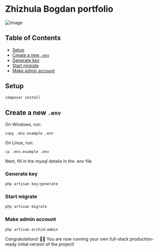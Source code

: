 # Zhizhula Bogdan portfolio

![image](https://github.com/user-attachments/assets/c83cd75b-5bb5-4a7c-aee0-307dc7106bf6)

## Table of Contents

- [Setup](#setup)
- [Create a new `.env`](#create-a-new-`.env`)
- [Generate key](#generate-key)
- [Start migrate](#start-migrate)
- [Make admin account](#make-admin-account)

## Setup
```bash
composer install
```

## Create a new `.env`

On Windows, run:

```bash
copy .env.example .env
```

On Linux, run:

```bash
cp .env.example .env
```

Next, fill in the mysql details in the .env file

### Generate key

```bash
php artisan key:generate
```

### Start migrate

```bash
php artisan migrate
```

### Make admin account
```bash
php artisan orchid:admin
```

Congratulations! 🎉👏 You are now running your own full-stack production-ready initial version of the project!
